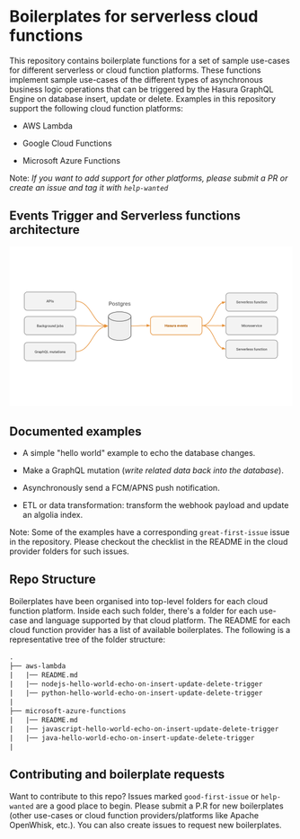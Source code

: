 # Boilerplates for serverless cloud functions

This repository contains boilerplate functions for a set of sample use-cases for different serverless or cloud function platforms. These functions implement sample use-cases of the different types of asynchronous business logic operations that can be triggered by the Hasura GraphQL Engine on database insert, update or delete. Examples in this repository support the following cloud function platforms:

   * AWS Lambda

   * Google Cloud Functions

   * Microsoft Azure Functions

   Note: *If you want to add support for other platforms, please submit a PR or create an issue and tag it with `help-wanted`*


## Events Trigger and Serverless functions architecture

![Architecture diagram](assets/basic-event-triggers-arch-diagram.png)

## Documented examples

* A simple "hello world" example to echo the database changes.

* Make a GraphQL mutation (*write related data back into the database*).

* Asynchronously send a FCM/APNS push notification.

* ETL or data transformation: transform the webhook payload and update an algolia index.

Note: Some of the examples have a corresponding `great-first-issue` issue in the repository. Please checkout the checklist in the README in the cloud provider folders for such issues.


## Repo Structure

Boilerplates have been organised into top-level folders for each cloud function platform. Inside each such folder, there's a folder for each use-case and language supported by that cloud platform. The README for each cloud function provider has a list of available boilerplates. The following is a representative tree of the folder structure:


    .
    ├── aws-lambda
    |   |── README.md
    |   |── nodejs-hello-world-echo-on-insert-update-delete-trigger
    |   |── python-hello-world-echo-on-insert-update-delete-trigger
    |
    ├── microsoft-azure-functions
    |   |── README.md 
    |   |── javascript-hello-world-echo-on-insert-update-delete-trigger
    |   |── java-hello-world-echo-on-insert-update-delete-trigger
    |
    
## Contributing and boilerplate requests
Want to contribute to this repo? Issues marked `good-first-issue` or `help-wanted` are a good place to begin. Please submit a P.R for new boilerplates (other use-cases or cloud function providers/platforms like Apache OpenWhisk, etc.). You can also create issues to request new boilerplates.


